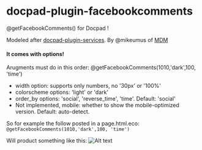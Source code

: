 docpad-plugin-facebookcomments
==============================

@getFacebookComments() for Docpad !

Modeled after [docpad-plugin-services](https://github.com/docpad/docpad-plugin-services). By @mikeumus of [MDM](http://massdistributionmedia.com/)

#### It comes with options!
Arugments must do in this order: @getFacebookComments(1010,'dark',100, 'time')
 - width option: supports only numbers, no '30px' or '100%'
 - colorscheme options: 'light' or 'dark' 
 - order_by options: 'social', 'reverse_time', 'time'. Default: 'social'
 - Not implemented, mobile: whether to show the mobile-optimized version. Default: auto-detect.

 So for example the follow posted in a page.html.eco:
 `@getFacebookComments(1010,'dark',100, 'time')`

 Will product something like this:
![Alt text](https://googledrive.com/host/0B9LVk4xbDIJTT0hOa1lyMGpfOUk/Sol%20X%20Interview%20by%20Subset%203%20%20%20RL%20Spike%20Mark%201.png "picture of dark facebook comments on solspike.com")
